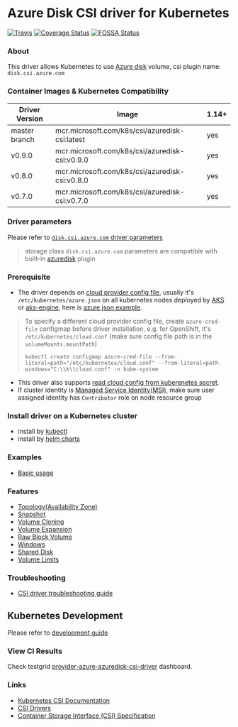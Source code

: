 # Azure Disk CSI driver for Kubernetes
[![Travis](https://travis-ci.org/kubernetes-sigs/azuredisk-csi-driver.svg)](https://travis-ci.org/kubernetes-sigs/azuredisk-csi-driver)
[![Coverage Status](https://coveralls.io/repos/github/kubernetes-sigs/azuredisk-csi-driver/badge.svg?branch=master)](https://coveralls.io/github/kubernetes-sigs/azuredisk-csi-driver?branch=master)
[![FOSSA Status](https://app.fossa.io/api/projects/git%2Bgithub.com%2Fkubernetes-sigs%2Fazuredisk-csi-driver.svg?type=shield)](https://app.fossa.io/projects/git%2Bgithub.com%2Fkubernetes-sigs%2Fazuredisk-csi-driver?ref=badge_shield)

### About
This driver allows Kubernetes to use [Azure disk](https://azure.microsoft.com/en-us/services/storage/disks/) volume, csi plugin name: `disk.csi.azure.com`

### Container Images & Kubernetes Compatibility
|Driver Version  |Image                                           | 1.14+ |
|----------------|------------------------------------------------|-------|
|master branch   |mcr.microsoft.com/k8s/csi/azuredisk-csi:latest  | yes   |
|v0.9.0          |mcr.microsoft.com/k8s/csi/azuredisk-csi:v0.9.0  | yes   |
|v0.8.0          |mcr.microsoft.com/k8s/csi/azuredisk-csi:v0.8.0  | yes   |
|v0.7.0          |mcr.microsoft.com/k8s/csi/azuredisk-csi:v0.7.0  | yes   |

### Driver parameters
Please refer to [`disk.csi.azure.com` driver parameters](./docs/driver-parameters.md)
 > storage class `disk.csi.azure.com` parameters are compatible with built-in [azuredisk](https://kubernetes.io/docs/concepts/storage/volumes/#azuredisk) plugin

### Prerequisite
 - The driver depends on [cloud provider config file](https://github.com/kubernetes/cloud-provider-azure/blob/master/docs/cloud-provider-config.md), usually it's `/etc/kubernetes/azure.json` on all kubernetes nodes deployed by [AKS](https://docs.microsoft.com/en-us/azure/aks/) or [aks-engine](https://github.com/Azure/aks-engine), here is [azure.json example](./deploy/example/azure.json).
 > To specify a different cloud provider config file, create `azure-cred-file` configmap before driver installation, e.g. for OpenShift, it's `/etc/kubernetes/cloud.conf` (make sure config file path is in the `volumeMounts.mountPath`)
 > ```console
 > kubectl create configmap azure-cred-file --from-literal=path="/etc/kubernetes/cloud.conf" --from-literal=path-windows="C:\\k\\cloud.conf" -n kube-system
 > ```
 - This driver also supports [read cloud config from kuberenetes secret](./docs/read-from-secret.md).
 - If cluster identity is [Managed Service Identity(MSI)](https://docs.microsoft.com/en-us/azure/aks/use-managed-identity), make sure user assigned identity has `Contributor` role on node resource group

### Install driver on a Kubernetes cluster
 - install by [kubectl](./docs/install-azuredisk-csi-driver.md)
 - install by [helm charts](./charts)

### Examples
 - [Basic usage](./deploy/example/e2e_usage.md)
 
### Features
 - [Topology(Availability Zone)](./deploy/example/topology)
 - [Snapshot](./deploy/example/snapshot)
 - [Volume Cloning](./deploy/example/cloning)
 - [Volume Expansion](./deploy/example/resize) 
 - [Raw Block Volume](./deploy/example/rawblock)
 - [Windows](./deploy/example/windows)
 - [Shared Disk](./deploy/example/sharedisk)
 - [Volume Limits](./deploy/example/volumelimits)
 
### Troubleshooting
 - [CSI driver troubleshooting guide](./docs/csi-debug.md)

## Kubernetes Development
Please refer to [development guide](./docs/csi-dev.md)

### View CI Results
Check testgrid [provider-azure-azuredisk-csi-driver](https://testgrid.k8s.io/provider-azure-azuredisk-csi-driver) dashboard.

### Links
 - [Kubernetes CSI Documentation](https://kubernetes-csi.github.io/docs/)
 - [CSI Drivers](https://github.com/kubernetes-csi/drivers)
 - [Container Storage Interface (CSI) Specification](https://github.com/container-storage-interface/spec)
